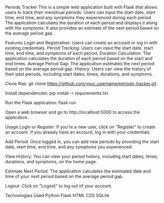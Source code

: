 Periods Tracker
This is a simple web application built with Flask that allows users to track their menstrual periods. Users can input the start date, start time, end time, and any symptoms they experienced during each period. The application calculates the duration of each period and displays it along with the symptoms. It also provides an estimate of the next period based on the average period gap.

Features
Login and Registration: Users can create an account or log in with existing credentials.
Period Tracking: Users can input the start date, start time, end time, and symptoms of each period.
Duration Calculation: The application calculates the duration of each period based on the start and end times.
Average Period Gap: The application estimates the next period based on the average period gap.
History: Users can view the history of their past periods, including start dates, times, durations, and symptoms.

Clone Rep:
git clone https://github.com/your_username/periods-tracker.git

Install dependencies:
pip install -r requirements.txt

Run the Flask application:
flask run

Open a web browser and go to http://localhost:5000 to access the application.

Usage
Login or Register: If you're a new user, click on "Register" to create an account. If you already have an account, log in with your credentials.

Add Period: Once logged in, you can add new periods by providing the start date, start time, end time, and any symptoms you experienced.

View History: You can view your period history, including start dates, times, durations, and symptoms, on the home page.

Estimate Next Period: The application calculates the estimated date and time of your next period based on the average period gap.

Logout: Click on "Logout" to log out of your account.

Technologies Used
Python
Flask
HTML
CSS
SQLite
